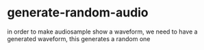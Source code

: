 # generate-random-audio
in order to make audiosample show a waveform, we need to have a generated waveform, this generates a random one
